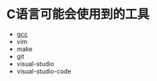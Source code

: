 # C语言可能会使用到的工具



- [gcc](gcc-knowledge.md)
- vim
- make
- git
- visual-studio
- visual-studio-code

